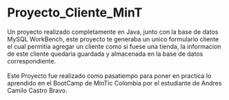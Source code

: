 # Proyecto_Cliente_MinT

Un proyecto realizado completamente en Java, junto con la base de datos MySQL WorkBench, este proyecto te generaba un unico formulario cliente el cual permitia agregar un cliente como si fuese una tienda, la informacion de este cliente quedaria guardada y almacenada en la base de datos correspondiente.
<br />
<br />
Este Proyecto fue realizado como pasatiempo para poner en practica lo aprendido en el BootCamp de MinTic Colombia por el estudiante de Andres Camilo Castro Bravo.
